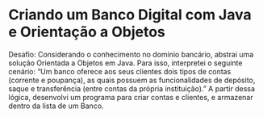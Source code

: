 # Criando um Banco Digital com Java e Orientação a Objetos


Desafio: Considerando o conhecimento no domínio bancário, abstrai uma solução Orientada a Objetos em Java. Para isso, interpretei o seguinte cenário:
“Um banco oferece aos seus clientes dois tipos de contas (corrente e poupança), as quais possuem as funcionalidades de depósito, saque e transferência (entre contas da própria instituição).”
A partir dessa lógica, desenvolvi um programa para criar contas e clientes, e armazenar dentro da lista de um Banco. 
